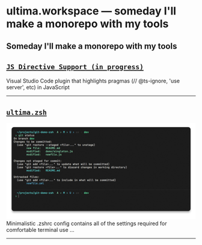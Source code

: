 # ultima.workspace — someday I'll make a monorepo with my tools

## Someday I'll make a monorepo with my tools

## [`JS Directive Support (in progress)`](https://github.com/egorlem/ultima.workspace/tree/pragmas)

Visual Studio Code plugin that highlights pragmas (// @ts-ignore, 'use server', etc) in JavaScript 

---
## [`ultima.zsh`](https://github.com/egorlem/ultima.zsh-theme/tree/main)
![item zsh prompt](https://github.com/egorlem/021011/blob/main/demos/zsh-theme-demo-min.png?raw=true)
Minimalistic .zshrc config contains all of the settings required for comfortable terminal use ...

---


